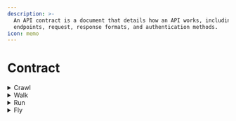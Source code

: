 ```yaml
---
description: >-
  An API contract is a document that details how an API works, including its
  endpoints, request, response formats, and authentication methods.
icon: memo
---
```


# Contract

<details>

<summary>Crawl</summary>

* The API uses an auto-generated contract.
* The API design is still database centric.
* Error handling is missing, with error messages being used but always returning the same response status code (usually 200 OK).
* HTTP methods are not used appropriately:

> e.g. using POST to retrieve data by sending a query in the request body

</details>

<details>

<summary>Walk</summary>

* The API uses an auto-generated contract, but it is stored only in the API repository tool.
* OpenAPI/AsyncAPI specifications are managed via SwaggerHub. The rest of artifacts are stored in Apicurio Registry.
* The API design remains database centric.
* The definition of commands in the API paths is present, not resource oriented, and/or using always the same HTTP method.

> - GET - getXXXX
> - POST - updateXXX
> - POST - deleteXXX

* Schema definitions are either missing or overly ad hoc:

> e.g. generic structures such as `"requestObject"` or `"responseObject"`

</details>

<details>

<summary>Run</summary>

* The API contract is designed using specific tools.

> e.g. SwaggerHub for OpenAPI and AsyncAPI

* OpenAPI/AsyncAPI specifications are managed via SwaggerHub. The rest of artifacts are stored in Apicurio Registry.
* REST APIs:
  * The API design is focused on resources.
  * There are real-like examples of request/response.
  * The schema definition is clear.
  * Hypermedia is used in all responses.
* Event Driven APIs:
  * Appropriate protocol like Kafka, AMQP, MQTT or HTTP is implemented.
  * The schema definition is clear.

</details>

<details>

<summary>Fly</summary>

* API contract first approach is followed strictly.
* Any change starts designing in the specific tool:
  * OpenAPI/AsyncAPI → SwaggerHub
  * Rest of artifacts → Apicurio Registry
* The tool to auto-generate code from contract to services is used to generate a new version of the service.
* The API design is focused on resources (RESTful).
* The API Is focused on events (AsyncAPI).
* Schemas and object definition are matching with terms in the [adidas Enterprise Data Catalog](https://adidas.collibra.com/dashboard).
* The correct API style is chosen for the right scenario, according of the purpose and technical context of the API: REST, gRPC, GraphQL, RPC, etc.

</details>
